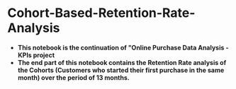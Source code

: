 # Cohort-Based-Retention-Rate-Analysis

* **This notebook is the continuation of "Online Purchase Data Analysis - KPIs project**
* **The end part of this notebook contains the Retention Rate analysis of the Cohorts (Customers who started their first purchase in the same month) over the period of 13 months.**
 
